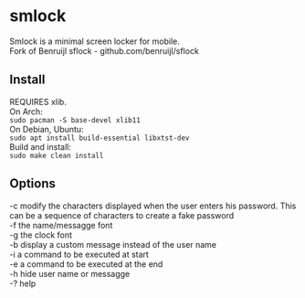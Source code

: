 # smlock
Smlock is a minimal screen locker for mobile.  
Fork of Benruijl sflock - github.com/benruijl/sflock
## Install
REQUIRES xlib.  
On Arch:  
`sudo pacman -S base-devel xlib11`  
On Debian, Ubuntu:  
`sudo apt install build-essential libxtst-dev`  
Build and install:  
`sudo make clean install`  
## Options
\-c   modify the characters displayed when the user enters his password. This can be a sequence of characters to create a fake password  
\-f   the name/messagge font  
\-g   the clock font  
\-b   display a custom message instead of the user name  
\-i   a command to be executed at start  
\-e   a command to be executed at the end  
\-h   hide user name or messagge  
\-?   help  
